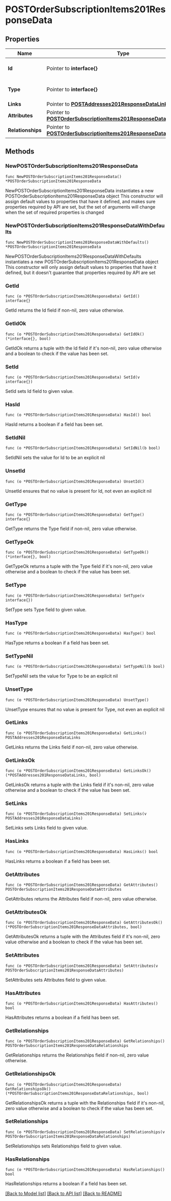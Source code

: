 # POSTOrderSubscriptionItems201ResponseData

## Properties

Name | Type | Description | Notes
------------ | ------------- | ------------- | -------------
**Id** | Pointer to **interface{}** | The resource&#39;s id | [optional] 
**Type** | Pointer to **interface{}** | The resource&#39;s type | [optional] 
**Links** | Pointer to [**POSTAddresses201ResponseDataLinks**](POSTAddresses201ResponseDataLinks.md) |  | [optional] 
**Attributes** | Pointer to [**POSTOrderSubscriptionItems201ResponseDataAttributes**](POSTOrderSubscriptionItems201ResponseDataAttributes.md) |  | [optional] 
**Relationships** | Pointer to [**POSTOrderSubscriptionItems201ResponseDataRelationships**](POSTOrderSubscriptionItems201ResponseDataRelationships.md) |  | [optional] 

## Methods

### NewPOSTOrderSubscriptionItems201ResponseData

`func NewPOSTOrderSubscriptionItems201ResponseData() *POSTOrderSubscriptionItems201ResponseData`

NewPOSTOrderSubscriptionItems201ResponseData instantiates a new POSTOrderSubscriptionItems201ResponseData object
This constructor will assign default values to properties that have it defined,
and makes sure properties required by API are set, but the set of arguments
will change when the set of required properties is changed

### NewPOSTOrderSubscriptionItems201ResponseDataWithDefaults

`func NewPOSTOrderSubscriptionItems201ResponseDataWithDefaults() *POSTOrderSubscriptionItems201ResponseData`

NewPOSTOrderSubscriptionItems201ResponseDataWithDefaults instantiates a new POSTOrderSubscriptionItems201ResponseData object
This constructor will only assign default values to properties that have it defined,
but it doesn't guarantee that properties required by API are set

### GetId

`func (o *POSTOrderSubscriptionItems201ResponseData) GetId() interface{}`

GetId returns the Id field if non-nil, zero value otherwise.

### GetIdOk

`func (o *POSTOrderSubscriptionItems201ResponseData) GetIdOk() (*interface{}, bool)`

GetIdOk returns a tuple with the Id field if it's non-nil, zero value otherwise
and a boolean to check if the value has been set.

### SetId

`func (o *POSTOrderSubscriptionItems201ResponseData) SetId(v interface{})`

SetId sets Id field to given value.

### HasId

`func (o *POSTOrderSubscriptionItems201ResponseData) HasId() bool`

HasId returns a boolean if a field has been set.

### SetIdNil

`func (o *POSTOrderSubscriptionItems201ResponseData) SetIdNil(b bool)`

 SetIdNil sets the value for Id to be an explicit nil

### UnsetId
`func (o *POSTOrderSubscriptionItems201ResponseData) UnsetId()`

UnsetId ensures that no value is present for Id, not even an explicit nil
### GetType

`func (o *POSTOrderSubscriptionItems201ResponseData) GetType() interface{}`

GetType returns the Type field if non-nil, zero value otherwise.

### GetTypeOk

`func (o *POSTOrderSubscriptionItems201ResponseData) GetTypeOk() (*interface{}, bool)`

GetTypeOk returns a tuple with the Type field if it's non-nil, zero value otherwise
and a boolean to check if the value has been set.

### SetType

`func (o *POSTOrderSubscriptionItems201ResponseData) SetType(v interface{})`

SetType sets Type field to given value.

### HasType

`func (o *POSTOrderSubscriptionItems201ResponseData) HasType() bool`

HasType returns a boolean if a field has been set.

### SetTypeNil

`func (o *POSTOrderSubscriptionItems201ResponseData) SetTypeNil(b bool)`

 SetTypeNil sets the value for Type to be an explicit nil

### UnsetType
`func (o *POSTOrderSubscriptionItems201ResponseData) UnsetType()`

UnsetType ensures that no value is present for Type, not even an explicit nil
### GetLinks

`func (o *POSTOrderSubscriptionItems201ResponseData) GetLinks() POSTAddresses201ResponseDataLinks`

GetLinks returns the Links field if non-nil, zero value otherwise.

### GetLinksOk

`func (o *POSTOrderSubscriptionItems201ResponseData) GetLinksOk() (*POSTAddresses201ResponseDataLinks, bool)`

GetLinksOk returns a tuple with the Links field if it's non-nil, zero value otherwise
and a boolean to check if the value has been set.

### SetLinks

`func (o *POSTOrderSubscriptionItems201ResponseData) SetLinks(v POSTAddresses201ResponseDataLinks)`

SetLinks sets Links field to given value.

### HasLinks

`func (o *POSTOrderSubscriptionItems201ResponseData) HasLinks() bool`

HasLinks returns a boolean if a field has been set.

### GetAttributes

`func (o *POSTOrderSubscriptionItems201ResponseData) GetAttributes() POSTOrderSubscriptionItems201ResponseDataAttributes`

GetAttributes returns the Attributes field if non-nil, zero value otherwise.

### GetAttributesOk

`func (o *POSTOrderSubscriptionItems201ResponseData) GetAttributesOk() (*POSTOrderSubscriptionItems201ResponseDataAttributes, bool)`

GetAttributesOk returns a tuple with the Attributes field if it's non-nil, zero value otherwise
and a boolean to check if the value has been set.

### SetAttributes

`func (o *POSTOrderSubscriptionItems201ResponseData) SetAttributes(v POSTOrderSubscriptionItems201ResponseDataAttributes)`

SetAttributes sets Attributes field to given value.

### HasAttributes

`func (o *POSTOrderSubscriptionItems201ResponseData) HasAttributes() bool`

HasAttributes returns a boolean if a field has been set.

### GetRelationships

`func (o *POSTOrderSubscriptionItems201ResponseData) GetRelationships() POSTOrderSubscriptionItems201ResponseDataRelationships`

GetRelationships returns the Relationships field if non-nil, zero value otherwise.

### GetRelationshipsOk

`func (o *POSTOrderSubscriptionItems201ResponseData) GetRelationshipsOk() (*POSTOrderSubscriptionItems201ResponseDataRelationships, bool)`

GetRelationshipsOk returns a tuple with the Relationships field if it's non-nil, zero value otherwise
and a boolean to check if the value has been set.

### SetRelationships

`func (o *POSTOrderSubscriptionItems201ResponseData) SetRelationships(v POSTOrderSubscriptionItems201ResponseDataRelationships)`

SetRelationships sets Relationships field to given value.

### HasRelationships

`func (o *POSTOrderSubscriptionItems201ResponseData) HasRelationships() bool`

HasRelationships returns a boolean if a field has been set.


[[Back to Model list]](../README.md#documentation-for-models) [[Back to API list]](../README.md#documentation-for-api-endpoints) [[Back to README]](../README.md)


